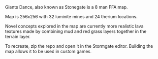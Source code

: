 Giants Dance, also known as Stonegate is a 8 man FFA map.

Map is 256x256 with 32 luminite mines and 24 therium locations. 

Novel concepts explored in the map are currently more realistic lava textures made by combining mud and red grass layers together in the terrain layer.

To recreate, zip the repo and open it in the Stormgate editor. Building the map allows it to be used in custom games.

